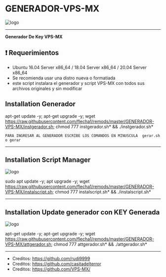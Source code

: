 ﻿# GENERADOR-VPS-MX

![logo](https://github.com/AAAAAEXQOSyIpN2JZ0ehUQ/PROYECTOS_DESCONTINUADOS/blob/master/GENERADOR-VPS-MX/Imagenes/Generador.png)

------------------------------------------------------------------------------

**Generador De Key VPS-MX**


## :heavy_exclamation_mark: Requerimientos

* Ubuntu 16.04 Server x86_64 / 18.04 Server x86_64 / 20.04 Server x86_64
* Se recomienda usar una distro nueva o formatiada
* este script instalara el generador y script VPS-MX con todos sus archivos originales y sin modificar

## Installation Generador

apt-get update -y; apt-get upgrade -y; wget https://raw.githubusercontent.com/flecha1/remods/master/GENERADOR-VPS-MX/instgerador.sh; chmod 777 instgerador.sh* && ./instgerador.sh*

```
PARA INGRESAR AL GENERADOR ESCRIBE LOS COMANDOS EN MINUSCULA  gerar.sh o gerar
```

-------------------------------------------------------------------------------

## Installation Script Manager

![logo](https://github.com/AAAAAEXQOSyIpN2JZ0ehUQ/PROYECTOS_DESCONTINUADOS/blob/master/GENERADOR-VPS-MX/Imagenes/Install-scripts.png)

sudo apt update -y; apt upgrade -y; wget https://raw.githubusercontent.com/flecha1/remods/master/GENERADOR-VPS-MX/instalscript.sh; chmod 777 instalscript.sh* && ./instalscript.sh*

-------------------------------------------------------------------------------

## Installation Update generador con KEY Generada

![logo](https://github.com/AAAAAEXQOSyIpN2JZ0ehUQ/PROYECTOS_DESCONTINUADOS/blob/master/GENERADOR-VPS-MX/Imagenes/Updatekey.png)

apt-get update -y; apt-get upgrade -y; wget  https://raw.githubusercontent.com/flecha1/remods/master/GENERADOR-VPS-MX/attgerador.sh; chmod 777 attgerador.sh* && ./attgerador.sh*

-------------------------------------------------------------------------------

* Creditos: https://github.com/rudi9999
* Creditos: https://github.com/casitadelterror
* Creditos: https://github.com/VPS-MX/
